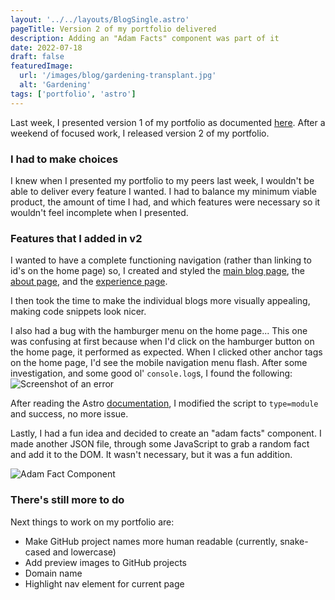 ```yaml
---
layout: '../../layouts/BlogSingle.astro'
pageTitle: Version 2 of my portfolio delivered
description: Adding an "Adam Facts" component was part of it
date: 2022-07-18
draft: false
featuredImage:
  url: '/images/blog/gardening-transplant.jpg'
  alt: 'Gardening'
tags: ['portfolio', 'astro']
---
```


Last week, I presented version 1 of my portfolio as documented [here](./2022-07-15-presented-my-portfolio.md). After a weekend of focused work, I released version 2 of my portfolio.

### I had to make choices

I knew when I presented my portfolio to my peers last week, I wouldn't be able to deliver every feature I wanted. I had to balance my minimum viable product, the amount of time I had, and which features were necessary so it wouldn't feel incomplete when I presented.

### Features that I added in v2

I wanted to have a complete functioning navigation (rather than linking to id's on the home page) so, I created and styled the [main blog page](../blog.astro), the [about page](../about.astro), and the [experience page](../experience.astro).

I then took the time to make the individual blogs more visually appealing, making code snippets look nicer.

I also had a bug with the hamburger menu on the home page... This one was confusing at first because when I'd click on the hamburger button on the home page, it performed as expected. When I clicked other anchor tags on the home page, I'd see the mobile navigation menu flash. After some investigation, and some good ol' `console.log`s, I found the following:
![Screenshot of an error](/images/blog/hamburger-menu-js-issue.jpg)

After reading the Astro [documentation](https://docs.astro.build/en/core-concepts/astro-components/#client-side-scripts), I modified the script to `type=module` and success, no more issue.

Lastly, I had a fun idea and decided to create an "adam facts" component. I made another JSON file, through some JavaScript to grab a random fact and add it to the DOM. It wasn't necessary, but it was a fun addition.

![Adam Fact Component](/images/blog/adam-fact-component.jpg)

### There's still more to do

Next things to work on my portfolio are:

- Make GitHub project names more human readable (currently, snake-cased and lowercase)
- Add preview images to GitHub projects
- Domain name
- Highlight nav element for current page
